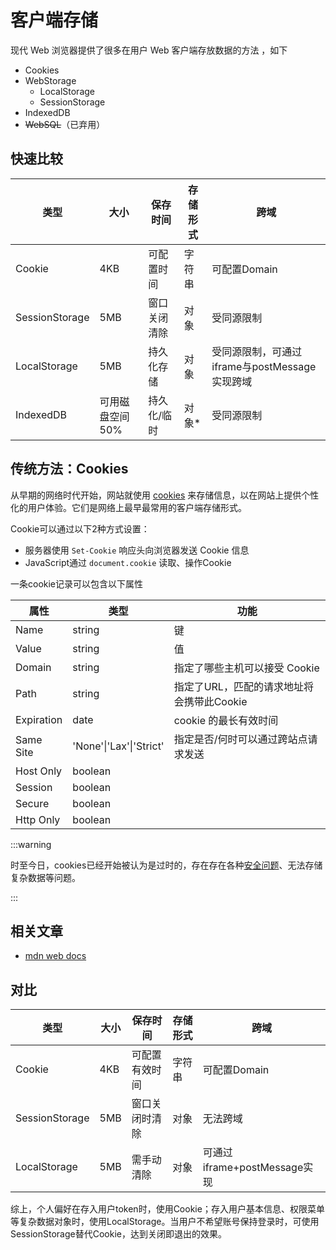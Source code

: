 # 客户端存储

现代 Web 浏览器提供了很多在用户 Web 客户端存放数据的方法 ，如下

- Cookies
- WebStorage
  - LocalStorage
  - SessionStorage
- IndexedDB
- ~~WebSQL~~（已弃用）



## 快速比较

| 类型           | 大小            | 保存时间     | 存储形式 | 跨域                                          |
| -------------- | --------------- | ------------ | -------- | --------------------------------------------- |
| Cookie         | 4KB             | 可配置时间   | 字符串   | 可配置Domain                                  |
| SessionStorage | 5MB             | 窗口关闭清除 | 对象     | 受同源限制                                    |
| LocalStorage   | 5MB             | 持久化存储   | 对象     | 受同源限制，可通过iframe与postMessage实现跨域 |
| IndexedDB      | 可用磁盘空间50% | 持久化/临时  | 对象*    | 受同源限制                                    |



## 传统方法：Cookies

从早期的网络时代开始，网站就使用 [cookies](https://developer.mozilla.org/zh-CN/docs/Web/HTTP/Cookies) 来存储信息，以在网站上提供个性化的用户体验。它们是网络上最早最常用的客户端存储形式。

Cookie可以通过以下2种方式设置：

- 服务器使用 `Set-Cookie` 响应头向浏览器发送 Cookie 信息
- JavaScript通过 `document.cookie` 读取、操作Cookie

一条cookie记录可以包含以下属性

| 属性       | 类型                    | 功能                                      |
| ---------- | ----------------------- | ----------------------------------------- |
| Name       | string                  | 键                                        |
| Value      | string                  | 值                                        |
| Domain     | string                  | 指定了哪些主机可以接受 Cookie             |
| Path       | string                  | 指定了URL，匹配的请求地址将会携带此Cookie |
| Expiration | date                    | cookie 的最长有效时间                     |
| Same Site  | 'None'\|'Lax'\|'Strict' | 指定是否/何时可以通过跨站点请求发送       |
| Host Only  | boolean                 |                                           |
| Session    | boolean                 |                                           |
| Secure     | boolean                 |                                           |
| Http Only  | boolean                 |                                           |

:::warning

时至今日，cookies已经开始被认为是过时的，存在存在各种[安全问题](https://developer.mozilla.org/zh-CN/docs/Web/HTTP/Cookies#安全)、无法存储复杂数据等问题。

:::

## 相关文章

- [mdn web docs](https://developer.mozilla.org/zh-CN/docs/Learn/JavaScript/Client-side_web_APIs/Client-side_storage)

## 对比

| 类型           | 大小 | 保存时间       | 存储形式 | 跨域                         |
| -------------- | ---- | -------------- | -------- | ---------------------------- |
| Cookie         | 4KB  | 可配置有效时间 | 字符串   | 可配置Domain                 |
| SessionStorage | 5MB  | 窗口关闭时清除 | 对象     | 无法跨域                     |
| LocalStorage   | 5MB  | 需手动清除     | 对象     | 可通过iframe+postMessage实现 |

综上，个人偏好在存入用户token时，使用Cookie；存入用户基本信息、权限菜单等复杂数据对象时，使用LocalStorage。当用户不希望账号保持登录时，可使用SessionStorage替代Cookie，达到关闭即退出的效果。